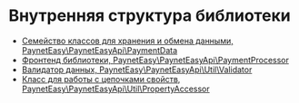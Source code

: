 # Внутренняя структура библиотеки

* [Семейство классов для хранения и обмена данными, PaynetEasy\PaynetEasyApi\PaymentData](library-internals/00-payment-data.md)
* [Фронтенд библиотеки, PaynetEasy\PaynetEasyApi\PaymentProcessor](library-internals/01-payment-processor.md)
* [Валидатор данных, PaynetEasy\PaynetEasyApi\Util\Validator](library-internals/02-validator.md)
* [Класс для работы с цепочками свойств, PaynetEasy\PaynetEasyApi\Util\PropertyAccessor](library-internals/03-property-accessor.md)